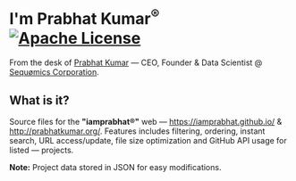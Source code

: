 # I'm Prabhat Kumar<sup>®</sup> [![Apache License](https://img.shields.io/badge/license-Apache-blue.svg)](https://github.com/iamprabhat/iamprabhat/blob/master/LICENSE)
From the desk of [Prabhat Kumar](http://prabhatkumar.org/) — CEO, Founder & Data Scientist @ [Sequømics Corporation](http://sequomics.com/).

## What is it?

Source files for the <b>"iamprabhat®"</b> web — https://iamprabhat.github.io/ & http://prabhatkumar.org/. Features includes filtering, ordering, instant search, URL access/update, file size optimization and GitHub API usage for listed — projects.

<b>Note:</b> Project data stored in JSON for easy modifications.
